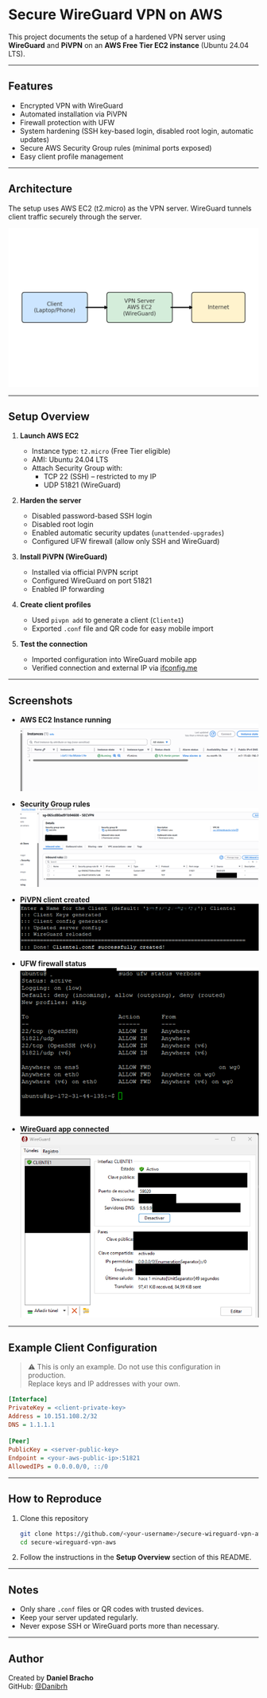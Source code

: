 # Secure WireGuard VPN on AWS

This project documents the setup of a hardened VPN server using **WireGuard** and **PiVPN** on an **AWS Free Tier EC2 instance** (Ubuntu 24.04 LTS).

---

## Features

- Encrypted VPN with WireGuard
- Automated installation via PiVPN
- Firewall protection with UFW
- System hardening (SSH key-based login, disabled root login, automatic updates)
- Secure AWS Security Group rules (minimal ports exposed)
- Easy client profile management

---

## Architecture

The setup uses AWS EC2 (t2.micro) as the VPN server. WireGuard tunnels client traffic securely through the server.

![Architecture Diagram](docs/architecture.png)

---

## Setup Overview

1. **Launch AWS EC2**  
   - Instance type: `t2.micro` (Free Tier eligible)  
   - AMI: Ubuntu 24.04 LTS  
   - Attach Security Group with:
     - TCP 22 (SSH) – restricted to my IP
     - UDP 51821 (WireGuard)

2. **Harden the server**  
   - Disabled password-based SSH login  
   - Disabled root login  
   - Enabled automatic security updates (`unattended-upgrades`)  
   - Configured UFW firewall (allow only SSH and WireGuard)  

3. **Install PiVPN (WireGuard)**  
   - Installed via official PiVPN script  
   - Configured WireGuard on port 51821  
   - Enabled IP forwarding  

4. **Create client profiles**  
   - Used `pivpn add` to generate a client (`Cliente1`)  
   - Exported `.conf` file and QR code for easy mobile import  

5. **Test the connection**  
   - Imported configuration into WireGuard mobile app  
   - Verified connection and external IP via [ifconfig.me](https://ifconfig.me)  

---

## Screenshots

- **AWS EC2 Instance running**  
  ![EC2 Instance](docs/ec2-instance.png)

- **Security Group rules**  
  ![Security Group](docs/security-group.png)

- **PiVPN client created**  
  ![PiVPN Client](docs/pivpn-client.png)

- **UFW firewall status**  
  ![UFW Status](docs/ufw-status.png)

- **WireGuard app connected**  
  ![WireGuard App](docs/wireguard-app.png)

---

## Example Client Configuration

> ⚠️ This is only an example. Do not use this configuration in production.  
> Replace keys and IP addresses with your own.

```ini
[Interface]
PrivateKey = <client-private-key>
Address = 10.151.108.2/32
DNS = 1.1.1.1

[Peer]
PublicKey = <server-public-key>
Endpoint = <your-aws-public-ip>:51821
AllowedIPs = 0.0.0.0/0, ::/0
```

---

## How to Reproduce

1. Clone this repository  
   ```bash
   git clone https://github.com/<your-username>/secure-wireguard-vpn-aws.git
   cd secure-wireguard-vpn-aws
   ```

2. Follow the instructions in the **Setup Overview** section of this README.

---

## Notes

- Only share `.conf` files or QR codes with trusted devices.  
- Keep your server updated regularly.  
- Never expose SSH or WireGuard ports more than necessary.  

---

## Author
Created by **Daniel Bracho**  
GitHub: [@Danibrh](https://github.com/Danibrh)